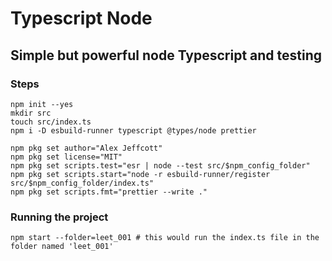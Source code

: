 # Typescript Node

## Simple but powerful node Typescript and testing

### Steps

```shell
npm init --yes
mkdir src
touch src/index.ts
npm i -D esbuild-runner typescript @types/node prettier

npm pkg set author="Alex Jeffcott"
npm pkg set license="MIT"
npm pkg set scripts.test="esr | node --test src/$npm_config_folder"
npm pkg set scripts.start="node -r esbuild-runner/register src/$npm_config_folder/index.ts"
npm pkg set scripts.fmt="prettier --write ."
```

### Running the project

```shell
npm start --folder=leet_001 # this would run the index.ts file in the folder named 'leet_001'
```
